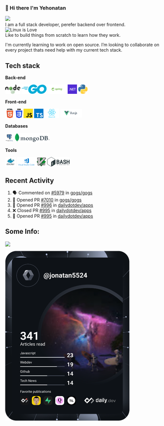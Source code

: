 ### 👋 Hi there I'm Yehonatan

<a href="https://www.linkedin.com/in/jonatan-ezron-40055b217/"><img src="https://img.shields.io/badge/LinkedIn-0077B5?style=for-the-badge&logo=linkedin&logoColor=white" /></a>  
I am a full stack developer, perefer backend over frontend.  
 ![Linux](https://img.shields.io/badge/Linux-FCC624?style=for-the-badge&logo=linux&logoColor=black) is Love  
Like to build things from scratch to learn how they work.

I'm currently learning to work on open source.
I’m looking to collaborate on every project thats need help with my current tech stack.

## Tech stack

**Back-end**

<code><img height="30" src="https://raw.githubusercontent.com/jonatan5524/jonatan5524/master/images/nodejs.png"></code>
<code><img height="30" src="https://raw.githubusercontent.com/jonatan5524/jonatan5524/master/images/go.png"></code>
<code><img height="30" src="https://raw.githubusercontent.com/jonatan5524/jonatan5524/master/images/spring.png"></code>
<code><img height="30" src="https://raw.githubusercontent.com/jonatan5524/jonatan5524/master/images/dotnet.png"></code>
<code><img height="30" src="https://raw.githubusercontent.com/jonatan5524/jonatan5524/master/images/python.png"></code>

**Front-end**

<code><img height="30" src="https://raw.githubusercontent.com/jonatan5524/jonatan5524/main/images/html.png"></code>
<code><img height="30" src="https://raw.githubusercontent.com/jonatan5524/jonatan5524/main/images/css3.png"></code>
<code><img height="30" src="https://raw.githubusercontent.com/jonatan5524/jonatan5524/main/images/js.png"></code>
<code><img height="30" src="https://raw.githubusercontent.com/jonatan5524/jonatan5524/main/images/ts.png"></code>
<code><img height="30" src="https://raw.githubusercontent.com/jonatan5524/jonatan5524/main/images/reactjs.png"></code>
<code><img height="30" src="https://raw.githubusercontent.com/jonatan5524/jonatan5524/main/images/vuejs.png"></code>

**Databases**

<code><img height="30" src="https://raw.githubusercontent.com/jonatan5524/jonatan5524/main/images/postgresql.png"></code>
<code><img height="30" src="https://raw.githubusercontent.com/jonatan5524/jonatan5524/main/images/mongodb.png"></code>

**Tools**

<code><img height="30" src="https://raw.githubusercontent.com/jonatan5524/jonatan5524/main/images/docker.png"></code>
<code><img height="30" src="https://raw.githubusercontent.com/jonatan5524/jonatan5524/main/images/vscode.png"></code>
<code><img height="30" src="https://raw.githubusercontent.com/jonatan5524/jonatan5524/main/images/vim.png"></code>
<code><img height="30" src="https://raw.githubusercontent.com/jonatan5524/jonatan5524/main/images/bash.png"></code>

## Recent Activity

<!--START_SECTION:activity-->

1. 🗣 Commented on [#5979](https://github.com/gogs/gogs/issues/5979) in [gogs/gogs](https://github.com/gogs/gogs)
2. 💪 Opened PR [#7010](https://github.com/gogs/gogs/pull/7010) in [gogs/gogs](https://github.com/gogs/gogs)
3. 💪 Opened PR [#996](https://github.com/dailydotdev/apps/pull/996) in [dailydotdev/apps](https://github.com/dailydotdev/apps)
4. ❌ Closed PR [#995](https://github.com/dailydotdev/apps/pull/995) in [dailydotdev/apps](https://github.com/dailydotdev/apps)
5. 💪 Opened PR [#995](https://github.com/dailydotdev/apps/pull/995) in [dailydotdev/apps](https://github.com/dailydotdev/apps)
<!--END_SECTION:activity-->

## Some Info:

<img align="center" src="https://github-readme-stats.vercel.app/api?username=jonatan5524" />

<a href="https://app.daily.dev/DailyDevTips"><img src="https://github.com/jonatan5524/jonatan5524/blob/main/devcard.svg" width="400" alt="Jonatan Ezron's Dev Card"/></a>
